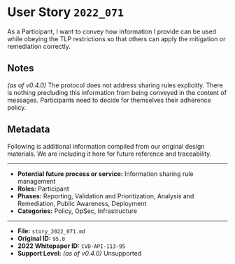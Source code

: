
# User Story `2022_071` #

As a Participant, I want to convey how information I provide can be used while obeying the TLP restrictions so that others can apply the mitigation or remediation correctly.

## Notes ##

*(as of v0.4.0)*
The protocol does not address sharing rules explicitly. There is nothing precluding this information from being conveyed in the content of messages. Participants need to decide for themselves their adherence policy.


## Metadata ##

Following is additional information compiled from our original design materials.
We are including it here for future reference and traceability.

---

- **Potential future process or service:** Information sharing rule management
- **Roles:** Participant
- **Phases:** Reporting, Validation and Prioritization, Analysis and Remediation, Public Awareness, Deployment
- **Categories:** Policy, OpSec, Infrastructure

---

- **File:** `story_2022_071.md`
- **Original ID:** `95.0`
- **2022 Whitepaper ID:** `CVD-API-113-95`
- **Support Level:** *(as of v0.4.0)* Unsupported
